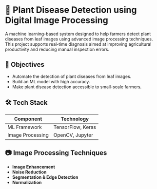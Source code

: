 # 🌿 Plant Disease Detection using Digital Image Processing

A machine learning-based system designed to help farmers detect plant diseases from leaf images using advanced image processing techniques. 
This project supports real-time diagnosis aimed at improving agricultural productivity and reducing manual inspection errors.

## 🎯 Objectives

- Automate the detection of plant diseases from leaf images.
- Build an ML model with high accuracy.
- Make plant disease detection accessible to small-scale farmers.

## 🛠️ Tech Stack

| Component       | Technology                |
|----------------|---------------------------|
| ML Framework   | TensorFlow, Keras         |
| Image Processing | OpenCV, Jupyter          |

## 📷 Image Processing Techniques

- **Image Enhancement**
- **Noise Reduction**
- **Segmentation & Edge Detection**
- **Normalization**
